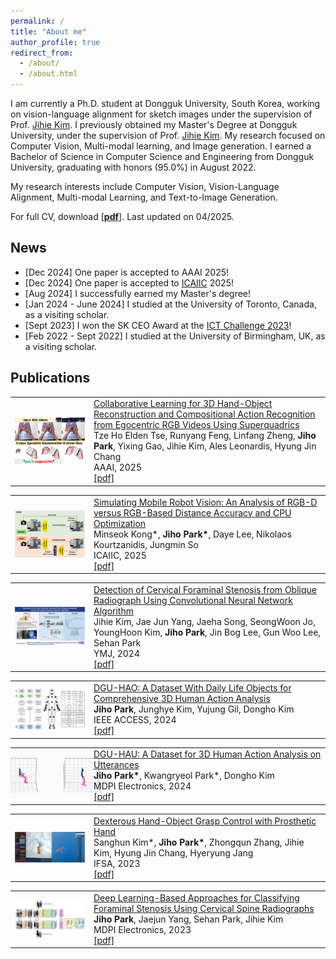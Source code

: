 ```yaml
---
permalink: /
title: "About me"
author_profile: true
redirect_from: 
  - /about/
  - /about.html
---
```


I am currently a Ph.D. student at Dongguk University, South Korea, working on vision-language alignment for sketch images under the supervision of Prof. [Jihie Kim](https://sites.google.com/view/jihiekim/). I previously obtained my Master's Degree at Dongguk University, under the supervision of Prof. [Jihie Kim](https://sites.google.com/view/jihiekim/). My research focused on Computer Vision, Multi-modal learning, and Image generation. I earned a Bachelor of Science in Computer Science and Engineering from Dongguk University, graduating with honors (95.0%) in August 2022. 

My research interests include Computer Vision, Vision-Language Alignment, Multi-modal Learning, and Text-to-Image Generation. 

For full CV, download [[__pdf__](http://zihos.github.io/files/JihoPark_CV_2025.pdf)]. Last updated on 04/2025.

News
-----
* [Dec 2024] One paper is accepted to AAAI 2025!
* [Dec 2024] One paper is accepted to [ICAIIC](https://icaiic.org/) 2025!
* [Aug 2024] I successfully earned my Master's degree! 
* [Jan 2024 - June 2024] I studied at the University of Toronto, Canada, as a visiting scholar.
* [Sept 2023] I won the SK CEO Award at the [ICT Challenge 2023](https://ksrc.dongguk.edu/ksrc7_2/16)!
* [Feb 2022 - Sept 2022] I studied at the University of Birmingham, UK, as a visiting scholar.

Publications
-----
<table style="border-collapse: collapse; border: none;">
  <tr style="border: none;">
    <td style="align-items:center; width: 25%; border: none;">
      <img src="/images/AAAI2025.png" style=" vertical-align:middle" width="200" />
    </td>
    <td style="align-items:center; border: none;">
      <a href="https://zihos.github.io/publications/">Collaborative Learning for 3D Hand-Object Reconstruction and Compositional Action Recognition from Egocentric RGB Videos Using Superquadrics</a>
      <br>‪Tze Ho Elden Tse, Runyang Feng, Linfang Zheng, <b>Jiho Park</b>, Yixing Gao, Jihie Kim, Ales Leonardis, Hyung Jin Chang
      <br> AAAI, 2025
      <br> 
      <a href="https://arxiv.org/pdf/2501.07100">[pdf]</a>
    </td>
  </tr>

<table style="border-collapse: collapse; border: none;">
  <tr style="border: none;">
    <td style="align-items:center; width: 25%; border: none;">
      <img src="/images/ICAIIC2025.png" style=" vertical-align:middle" width="200" />
    </td>
    <td style="align-items:center; border: none;">
      <a href="https://zihos.github.io/publications/">Simulating Mobile Robot Vision: An Analysis of RGB-D versus RGB-Based Distance Accuracy and CPU Optimization</a>
      <br>‪Minseok Kong*, <b>Jiho Park*</b>, Daye Lee, Nikolaos Kourtzanidis, Jungmin So
      <br> ICAIIC, 2025
      <br> 
      <a href="http://zihos.github.io/files/ICAIIC2025.pdf">[pdf]</a>
    </td>
  </tr>
<table style="border-collapse: collapse; border: none;">
  <tr style="border: none;">
    <td style="align-items:center; width: 25%; border: none;">
      <img src="/images/ymj2024.jpg" style=" vertical-align:middle" width="200" />
    </td>
    <td style="align-items:center; border: none;">
      <a href="https://zihos.github.io/publications/">Detection of Cervical Foraminal Stenosis from Oblique Radiograph Using Convolutional Neural Network Algorithm</a>
      <br>‪Jihie Kim, Jae Jun Yang, Jaeha Song, SeongWoon Jo, YoungHoon Kim, <b>Jiho Park</b>, Jin Bog Lee, Gun Woo Lee, Sehan Park
      <br> YMJ, 2024
      <br> 
      <a href="https://eymj.org/pdf/10.3349/ymj.2023.0091">[pdf]</a>
    </td>
  </tr>
<table style="border-collapse: collapse; border: none;">
  <tr style="border: none;">
    <td style="align-items:center; width: 25%; border: none;">
      <img src="/images/dgu-hao.png" style=" vertical-align:middle" width="200" />
    </td>
    <td style="align-items:center; border: none;">
      <a href="https://zihos.github.io/publications/">DGU-HAO: A Dataset With Daily Life Objects for Comprehensive 3D Human Action Analysis</a>
      <br>‪<b>Jiho Park</b>, Junghye Kim, Yujung Gil, Dongho Kim
      <br> IEEE ACCESS, 2024
      <br> 
      <a href="https://ieeexplore.ieee.org/stamp/stamp.jsp?tp=&arnumber=10385044">[pdf]</a>
    </td>
  </tr>
<table style="border-collapse: collapse; border: none;">
  <tr style="border: none;">
    <td style="text-align: center; width: 25%; border: none;">
      <div style="display: flex; justify-content: center; align-items: center;">
        <img src="/images/dgu-hau1.gif" style="width: 100px; height: auto;" />
        <img src="/images/dgu-hau2.gif" style="width: 100px; height: auto;" />
      </div>
    </td>
    <td style="align-items:center; border: none;">
      <a href="https://zihos.github.io/publications/">DGU-HAU: A Dataset for 3D Human Action Analysis on Utterances</a>
      <br>‪<b>Jiho Park*</b>, Kwangryeol Park*, Dongho Kim
      <br> MDPI Electronics, 2024
      <br> 
      <a href="http://zihos.github.io/files/dgu-hau.pdf">[pdf]</a>
    </td>
  </tr>
<table style="border-collapse: collapse; border: none;">
  <tr style="border: none;">
    <td style="align-items:center; width: 25%; border: none;">
      <img src="/images/ifsa2023.png" style=" vertical-align:middle" width="200" />
    </td>
    <td style="align-items:center; border: none;">
      <a href="https://zihos.github.io/publications/">Dexterous Hand-Object Grasp Control with Prosthetic Hand</a>
      <br>‪Sanghun Kim*, <b>Jiho Park*</b>, Zhongqun Zhang, Jihie Kim, Hyung Jin Chang, Hyeryung Jang
      <br> IFSA, 2023
      <br> 
      <a href="https://drive.google.com/file/d/1TkU_MKN4J5aL-qbY7mcn9XY7Sbe8D2J4/view">[pdf]</a>
    </td>
  </tr>
<table style="border-collapse: collapse; border: none;">
  <tr style="border: none;">
    <td style="align-items:center; width: 25%; border: none;">
      <img src="/images/cervicalspine.png" style=" vertical-align:middle" width="200" />
    </td>
    <td style="align-items:center; border: none;">
      <a href="https://zihos.github.io/publications/">Deep Learning-Based Approaches for Classifying Foraminal Stenosis Using Cervical Spine Radiographs</a>
      <br>‪<b>Jiho Park</b>, Jaejun Yang, Sehan Park, Jihie Kim
      <br> MDPI Electronics, 2023
      <br> 
      <a href="http://zihos.github.io/files/cervicalspine.pdf">[pdf]</a>
    </td>
  </tr>
</table>

<br>
<script type='text/javascript' id='clustrmaps' src='//cdn.clustrmaps.com/map_v2.js?cl=ffffff&w=200&t=tt&d=iujb9BVHlLtFmwlUjeM3X8AU5ldpQoAnUFgJJ-ygxkA&co=ffffff&cmo=3acc3a&cmn=ff5353&ct=808080'></script>
<!-- <br>
<div style="display: flex; justify-content: center; align-items: center;">
    <script type="text/javascript" id="clustrmaps" src="//cdn.clustrmaps.com/map_v2.js?cl=ffffff&w=239&t=tt&d=iujb9BVHlLtFmwlUjeM3X8AU5ldpQoAnUFgJJ-ygxkA&co=b4e0ff&ct=000000"></script>
</div> -->
